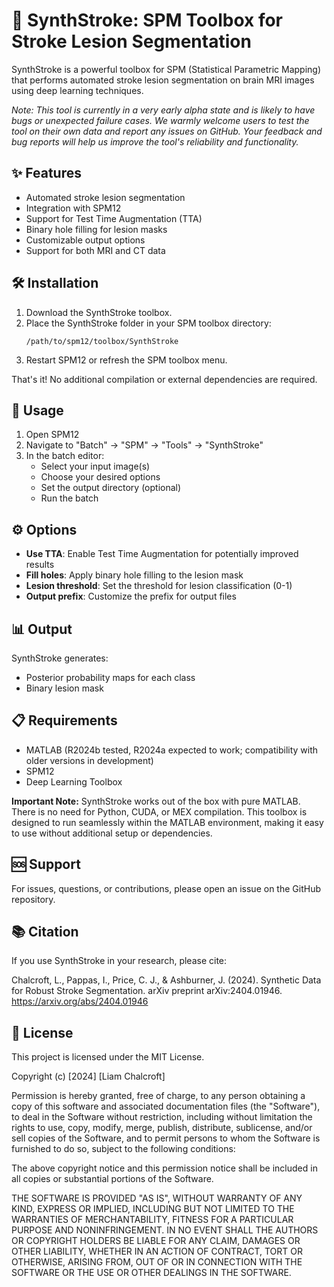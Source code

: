 # 🧠 SynthStroke: SPM Toolbox for Stroke Lesion Segmentation

SynthStroke is a powerful toolbox for SPM (Statistical Parametric Mapping) that performs automated stroke lesion segmentation on brain MRI images using deep learning techniques.

*Note: This tool is currently in a very early alpha state and is likely to have bugs or unexpected failure cases. We warmly welcome users to test the tool on their own data and report any issues on GitHub. Your feedback and bug reports will help us improve the tool's reliability and functionality.*

## ✨ Features

- Automated stroke lesion segmentation
- Integration with SPM12
- Support for Test Time Augmentation (TTA)
- Binary hole filling for lesion masks
- Customizable output options
- Support for both MRI and CT data

## 🛠️ Installation

1. Download the SynthStroke toolbox.
2. Place the SynthStroke folder in your SPM toolbox directory:
   ```
   /path/to/spm12/toolbox/SynthStroke
   ```
3. Restart SPM12 or refresh the SPM toolbox menu.

That's it! No additional compilation or external dependencies are required.

## 🚀 Usage

1. Open SPM12
2. Navigate to "Batch" → "SPM" → "Tools" → "SynthStroke"
3. In the batch editor:
   - Select your input image(s)
   - Choose your desired options
   - Set the output directory (optional)
   - Run the batch

## ⚙️ Options

- **Use TTA**: Enable Test Time Augmentation for potentially improved results
- **Fill holes**: Apply binary hole filling to the lesion mask
- **Lesion threshold**: Set the threshold for lesion classification (0-1)
- **Output prefix**: Customize the prefix for output files

## 📊 Output

SynthStroke generates:
- Posterior probability maps for each class
- Binary lesion mask

## 📋 Requirements

- MATLAB (R2024b tested, R2024a expected to work; compatibility with older versions in development)
- SPM12
- Deep Learning Toolbox

**Important Note:** SynthStroke works out of the box with pure MATLAB. There is no need for Python, CUDA, or MEX compilation. This toolbox is designed to run seamlessly within the MATLAB environment, making it easy to use without additional setup or dependencies.

## 🆘 Support

For issues, questions, or contributions, please open an issue on the GitHub repository.

## 📚 Citation

If you use SynthStroke in your research, please cite:

Chalcroft, L., Pappas, I., Price, C. J., & Ashburner, J. (2024). Synthetic Data for Robust Stroke Segmentation. arXiv preprint arXiv:2404.01946. https://arxiv.org/abs/2404.01946

## 📜 License

This project is licensed under the MIT License.

Copyright (c) [2024] [Liam Chalcroft]

Permission is hereby granted, free of charge, to any person obtaining a copy
of this software and associated documentation files (the "Software"), to deal
in the Software without restriction, including without limitation the rights
to use, copy, modify, merge, publish, distribute, sublicense, and/or sell
copies of the Software, and to permit persons to whom the Software is
furnished to do so, subject to the following conditions:

The above copyright notice and this permission notice shall be included in all
copies or substantial portions of the Software.

THE SOFTWARE IS PROVIDED "AS IS", WITHOUT WARRANTY OF ANY KIND, EXPRESS OR
IMPLIED, INCLUDING BUT NOT LIMITED TO THE WARRANTIES OF MERCHANTABILITY,
FITNESS FOR A PARTICULAR PURPOSE AND NONINFRINGEMENT. IN NO EVENT SHALL THE
AUTHORS OR COPYRIGHT HOLDERS BE LIABLE FOR ANY CLAIM, DAMAGES OR OTHER
LIABILITY, WHETHER IN AN ACTION OF CONTRACT, TORT OR OTHERWISE, ARISING FROM,
OUT OF OR IN CONNECTION WITH THE SOFTWARE OR THE USE OR OTHER DEALINGS IN THE
SOFTWARE.
